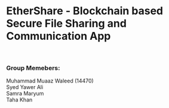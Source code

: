 <h1>EtherShare - Blockchain based Secure File Sharing and Communication App</h1><br>

<h3>Group Memebers:</h3>
Muhammad Muaaz Waleed (14470)<br>
Syed Yawer Ali <br>
Samra Maryum <br>
Taha Khan <br>


